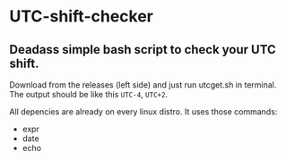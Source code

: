 # UTC-shift-checker
## Deadass simple bash script to check your UTC shift.

Download from the releases (left side) and just run utcget.sh in terminal. The output should be like this `UTC-4`, `UTC+2`.

All depencies are already on every linux distro.
It uses those commands:
- expr
- date
- echo
